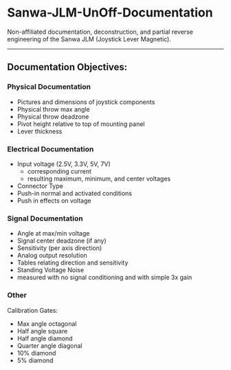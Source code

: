 # Sanwa-JLM-UnOff-Documentation
Non-affiliated documentation, deconstruction, and partial reverse engineering of the Sanwa JLM (Joystick Lever Magnetic).

----------

## Documentation Objectives:

### Physical Documentation
* Pictures and dimensions of joystick components
* Physical throw max angle
* Physical throw deadzone
* Pivot height relative to top of mounting panel
* Lever thickness

### Electrical Documentation
* Input voltage (2.5V, 3.3V, 5V, 7V)
     * corresponding current
     * resulting maximum, minimum, and center voltages
* Connector Type
* Push-in normal and activated conditions
* Push in effects on voltage


### Signal Documentation
* Angle at max/min voltage
* Signal center deadzone (if any)
* Sensitivity (per axis direction)
* Analog output resolution
* Tables relating direction and sensitivity
* Standing Voltage Noise
* measured with no signal conditioning and with simple 3x gain


### Other

Calibration Gates:
* Max angle octagonal      
* Half angle square
* Half angle diamond
* Quarter angle diagonal
* 10% diamond
* 5% diamond

